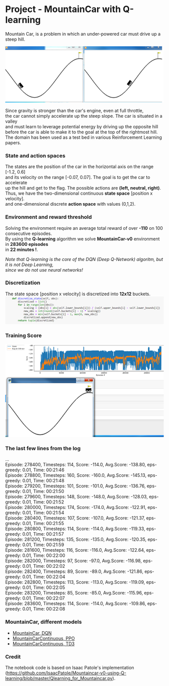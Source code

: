 # Project - MountainCar with Q-learning   
    
Mountain Car, is a problem in which an under-powered car must drive up a steep hill.   
    
![](images/two_diagr_mcar_0.5.png)

Since gravity is stronger than the car's engine, even at full throttle,    
the car cannot simply accelerate up the steep slope. The car is situated in a valley    
and must learn to leverage potential energy by driving up the opposite hill     
before the car is able to make it to the goal at the top of the rightmost hill.   
The domain has been used as a test bed in various Reinforcement Learning papers.   

### State and action spaces

The states are the position of the car in the horizontal axis on the range [-1.2, 0.6]      
and its velocity on the range [-0.07, 0.07]. The goal is to get the car to accelerate    
up the hill and get to the flag.  The possible actions are __(left, neutral, right)__.   
Thus, we have the two-dimensional continuous __state space__   [position x velocity].   
and one-dimensional discrete __action space__ with values (0,1,2).    

### Environment and reward threshold

Solving the environment require an average total reward of over __-110__ on 100 consecutive episodes.    
By using the __Q-learning__ algorithm we solve __MountainCar-v0__ environment in **283600 episodes**   
in **22 minutes !**.   

_Note that Q-learning is the core of the DQN (Deep Q-Network) algoritm, but it is not Deep Learning,   
since we do not use neural networks!_

### Discretization

The state space [position x velocity] is discretized into __12x12__  buckets.
![](images/discretize_function.png)

### Training Score

![](images/plot_score_n_mountainCar_0.7.png)

### The last few lines from the log
...      
Episode: 278400, Timesteps:  114, Score: -114.0,  Avg.Score: -138.80, eps-greedy:  0.01, Time: 00:21:46    
Episode: 278800, Timesteps:  160, Score: -160.0,  Avg.Score: -145.13, eps-greedy:  0.01, Time: 00:21:48    
Episode: 279200, Timesteps:  101, Score: -101.0,  Avg.Score: -136.76, eps-greedy:  0.01, Time: 00:21:50     
Episode: 279600, Timesteps:  148, Score: -148.0,  Avg.Score: -128.03, eps-greedy:  0.01, Time: 00:21:52     
Episode: 280000, Timesteps:  174, Score: -174.0,  Avg.Score: -122.91, eps-greedy:  0.01, Time: 00:21:54    
Episode: 280400, Timesteps:  107, Score: -107.0,  Avg.Score: -121.37, eps-greedy:  0.01, Time: 00:21:55    
Episode: 280800, Timesteps:  114, Score: -114.0,  Avg.Score: -119.33, eps-greedy:  0.01, Time: 00:21:57    
Episode: 281200, Timesteps:  135, Score: -135.0,  Avg.Score: -120.35, eps-greedy:  0.01, Time: 00:21:59    
Episode: 281600, Timesteps:  116, Score: -116.0,  Avg.Score: -122.64, eps-greedy:  0.01, Time: 00:22:00    
Episode: 282000, Timesteps:  97, Score: -97.0,  Avg.Score: -116.98, eps-greedy:  0.01, Time: 00:22:02    
Episode: 282400, Timesteps:  89, Score: -89.0,  Avg.Score: -121.86, eps-greedy:  0.01, Time: 00:22:04    
Episode: 282800, Timesteps:  113, Score: -113.0,  Avg.Score: -119.09, eps-greedy:  0.01, Time: 00:22:05   
Episode: 283200, Timesteps:  85, Score: -85.0,  Avg.Score: -115.96, eps-greedy:  0.01, Time: 00:22:07    
Episode: 283600, Timesteps:  114, Score: -114.0,  Avg.Score: -109.86, eps-greedy:  0.01, Time: 00:22:08   

### MountainCar, different models

* [MountainCar, DQN](https://github.com/Rafael1s/Deep-Reinforcement-Learning-Algorithms/tree/master/MountainCar-DQN)
* [MountainCarContinuous, PPO](https://github.com/Rafael1s/Deep-Reinforcement-Learning-Algorithms/tree/master/MountainCarContinuous_PPO) 
* [MountainCarContinuous, TD3](https://github.com/Rafael1s/Deep-Reinforcement-Learning-Algorithms/edit/master/MountainCarContinuous-TD3)

### Credit   

The notebook code is based on Isaac Patole's implementation (https://github.com/IsaacPatole/Mountaincar-v0-using-Q-learning/blob/master/Qlearning_for_Mountaincar.py).   





